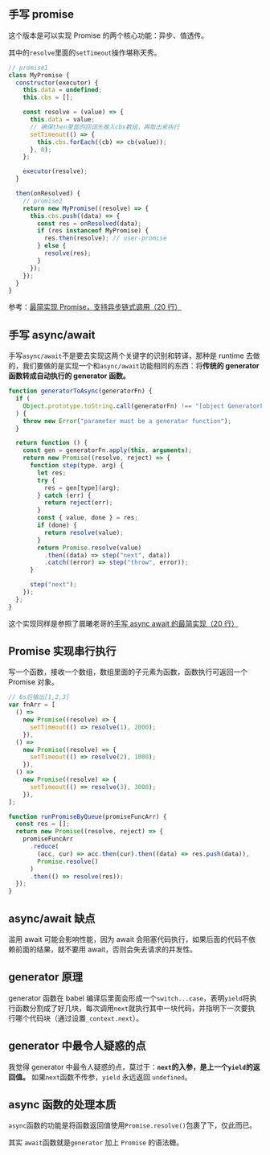 ## 手写 promise

这个版本是可以实现 Promise 的两个核心功能：异步、值透传。

其中的`resolve`里面的`setTimeout`操作堪称天秀。

```js
// promise1
class MyPromise {
  constructor(executor) {
    this.data = undefined;
    this.cbs = [];

    const resolve = (value) => {
      this.data = value;
      // 确保then里面的回调先推入cbs数组，再取出来执行
      setTimeout(() => {
        this.cbs.forEach((cb) => cb(value));
      }, 0);
    };

    executor(resolve);
  }

  then(onResolved) {
    // promise2
    return new MyPromise((resolve) => {
      this.cbs.push((data) => {
        const res = onResolved(data);
        if (res instanceof MyPromise) {
          res.then(resolve); // user-promise
        } else {
          resolve(res);
        }
      });
    });
  }
}
```

参考：[最简实现 Promise，支持异步链式调用（20 行）](https://juejin.cn/post/6844904094079926286)

## 手写 async/await

手写`async/await`不是要去实现这两个关键字的识别和转译，那种是 runtime 去做的，我们要做的是实现一个和`async/await`功能相同的东西：将**传统的 generator 函数转成自动执行的 generator 函数。**

```js
function generatorToAsync(generatorFn) {
  if (
    Object.prototype.toString.call(generatorFn) !== "[object GeneratorFunction]"
  ) {
    throw new Error("parameter must be a generator function");
  }

  return function () {
    const gen = generatorFn.apply(this, arguments);
    return new Promise((resolve, reject) => {
      function step(type, arg) {
        let res;
        try {
          res = gen[type](arg);
        } catch (err) {
          return reject(err);
        }
        const { value, done } = res;
        if (done) {
          return resolve(value);
        }
        return Promise.resolve(value)
          .then((data) => step("next", data))
          .catch((error) => step("throw", error));
      }

      step("next");
    });
  };
}
```

这个实现同样是参照了晨曦老哥的[手写 async await 的最简实现（20 行）](https://juejin.cn/post/6844904102053281806)

## Promise 实现串行执行

写一个函数，接收一个数组，数组里面的子元素为函数，函数执行可返回一个 Promise 对象。

```js
// 6s后输出[1,2,3]
var fnArr = [
  () =>
    new Promise((resolve) => {
      setTimeout(() => resolve(1), 2000);
    }),
  () =>
    new Promise((resolve) => {
      setTimeout(() => resolve(2), 1000);
    }),
  () =>
    new Promise((resolve) => {
      setTimeout(() => resolve(3), 3000);
    }),
];

function runPromiseByQueue(promiseFuncArr) {
  const res = [];
  return new Promise((resolve, reject) => {
    promiseFuncArr
      .reduce(
        (acc, cur) => acc.then(cur).then((data) => res.push(data)),
        Promise.resolve()
      )
      .then(() => resolve(res));
  });
}
```

## async/await 缺点

滥用 await 可能会影响性能，因为 await 会阻塞代码执行，如果后面的代码不依赖前面的结果，就不要用 await，否则会失去请求的并发性。

## generator 原理

generator 函数在 babel 编译后里面会形成一个`switch...case`，表明`yield`将执行函数分割成了好几块，每次调用`next`就执行其中一块代码，并指明下一次要执行哪个代码块（通过设置`_context.next`）。

## generator 中最令人疑惑的点

我觉得 generator 中最令人疑惑的点，莫过于：**`next`的入参，是上一个`yield`的返回值。** 如果`next`函数不传参，`yield` 永远返回 `undefined`。

## async 函数的处理本质

`async`函数的功能是将函数返回值使用`Promise.resolve()`包裹了下，仅此而已。

其实 `await`函数就是`generator` 加上 `Promise` 的语法糖。
